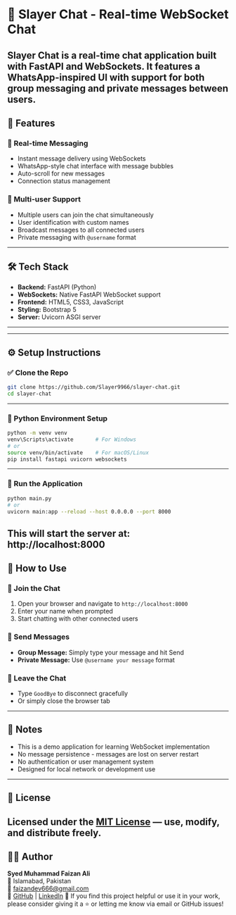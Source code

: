 # 💬 Slayer Chat - Real-time WebSocket Chat
**Slayer Chat** is a real-time chat application built with **FastAPI** and **WebSockets**. It features a WhatsApp-inspired UI with support for both group messaging and private messages between users.
---
## 🚀 Features
### 💬 Real-time Messaging
- Instant message delivery using WebSockets
- WhatsApp-style chat interface with message bubbles
- Auto-scroll for new messages
- Connection status management
### 👥 Multi-user Support
- Multiple users can join the chat simultaneously
- User identification with custom names
- Broadcast messages to all connected users
- Private messaging with `@username` format
---
## 🛠️ Tech Stack
- **Backend:** FastAPI (Python)
- **WebSockets:** Native FastAPI WebSocket support
- **Frontend:** HTML5, CSS3, JavaScript
- **Styling:** Bootstrap 5
- **Server:** Uvicorn ASGI server
---
---
## ⚙️ Setup Instructions
### ✅ Clone the Repo
```bash
git clone https://github.com/Slayer9966/slayer-chat.git
cd slayer-chat
```
---
### 🐍 Python Environment Setup
```bash
python -m venv venv
venv\Scripts\activate       # For Windows
# or
source venv/bin/activate    # For macOS/Linux
pip install fastapi uvicorn websockets
```
---
### 🚀 Run the Application
```bash
python main.py
# or
uvicorn main:app --reload --host 0.0.0.0 --port 8000
```
This will start the server at:
**http://localhost:8000**
---
## 📱 How to Use
### 🔗 Join the Chat
1. Open your browser and navigate to `http://localhost:8000`
2. Enter your name when prompted
3. Start chatting with other connected users
### 💬 Send Messages
- **Group Message:** Simply type your message and hit Send
- **Private Message:** Use `@username your message` format
### 🚪 Leave the Chat
- Type `GoodBye` to disconnect gracefully
- Or simply close the browser tab
---
## 📌 Notes
- This is a demo application for learning WebSocket implementation
- No message persistence - messages are lost on server restart
- No authentication or user management system
- Designed for local network or development use
---
## 📜 License
Licensed under the [MIT License](LICENSE) — use, modify, and distribute freely.
---
## 🙋‍♂️ Author
**Syed Muhammad Faizan Ali**  
📍 Islamabad, Pakistan  
📧 faizandev666@gmail.com  
🔗 [GitHub](https://github.com/Slayer9966) | [LinkedIn](https://www.linkedin.com/in/faizan-ali-7b4275297/)
📢 If you find this project helpful or use it in your work, please consider giving it a ⭐ or letting me know via email or GitHub issues!
